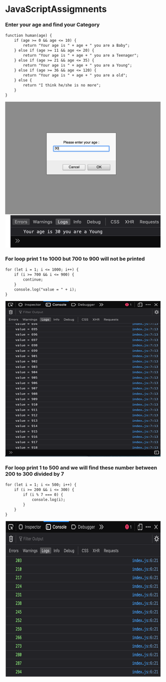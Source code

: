 # JavaScriptAssigmnents

### Enter your age and find your Category
```
function human(age) {
    if (age >= 0 && age <= 10) {
        return "Your age is " + age + " you are a Baby";
    } else if (age >= 11 && age <= 20) {
        return "Your age is " + age + " you are a Teenager";
    } else if (age >= 21 && age <= 35) {
        return "Your age is " + age + " you are a Young";
    } else if (age >= 36 && age <= 120) {
        return "Your age is " + age + " you are a old";
    } else {
        return "I think he/she is no more";
    }
}
```
<img width=500 src="images/ass1.png">
<img width=500 src="images/ass2.png">

### For loop print 1 to 1000 but 700 to 900 will not be printed
```
for (let i = 1; i <= 1000; i++) {
    if (i >= 700 && i <= 900) {
        continue;
    }
    console.log("value = " + i);
}
```


<img width=500 height=500 src="images/ass3.png">

### For loop print 1 to 500 and we will find these number between 200 to 300 divided by 7
```
for (let i = 1; i <= 500; i++) {
    if (i >= 200 && i <= 300) {
        if (i % 7 === 0) {
            console.log(i);
        }
    }
}
```
<img width=500 height=500 src="images/ass4.png">
